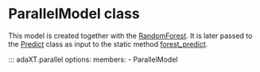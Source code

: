 # ParallelModel class

This model is created together with the
[RandomForest](RandomForest.md). It is later passed to the
[Predict](Predict.md) class as input to the static
method [forest_predict](../api_docs/Predict.md#adaXT.predict.predict.Predict.forest_predict).

::: adaXT.parallel
    options:
      members:
        - ParallelModel
